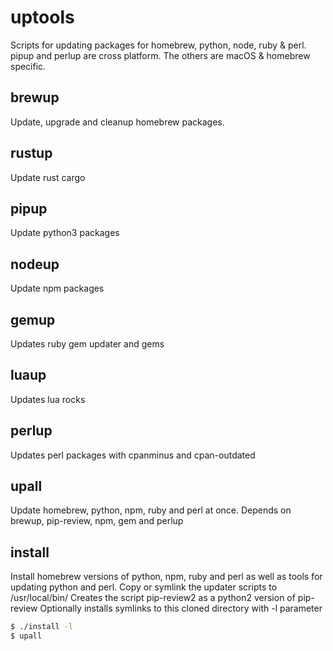 # uptools
Scripts for updating packages for homebrew, python, node, ruby & perl.
pipup and perlup are cross platform. The others are macOS & homebrew specific.

## brewup
Update, upgrade and cleanup homebrew packages.

## rustup
Update rust cargo

## pipup
Update python3 packages

## nodeup
Update npm packages

## gemup
Updates ruby gem updater and gems

## luaup
Updates lua rocks

## perlup
Updates perl packages with cpanminus and cpan-outdated

## upall
Update homebrew, python, npm, ruby and perl at once.
Depends on brewup, pip-review, npm, gem and perlup

## install
Install homebrew versions of python, npm, ruby and perl as well as tools for updating python and perl. Copy or symlink the updater scripts to /usr/local/bin/
Creates the script pip-review2 as a python2 version of pip-review
Optionally installs symlinks to this cloned directory with -l parameter

```sh
$ ./install -l
$ upall
```

